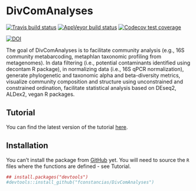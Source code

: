 
<!-- README.md is generated from README.Rmd. Please edit that file -->

# DivComAnalyses

<!-- badges: start -->

[![Travis build
status](https://travis-ci.com/fconstancias/DivComAnalyses.svg?branch=master)](https://travis-ci.com/fconstancias/DivComAnalyses)
[![AppVeyor build
status](https://ci.appveyor.com/api/projects/status/github/fconstancias/DivComAnalyses?branch=master&svg=true)](https://ci.appveyor.com/project/fconstancias/DivComAnalyses)
[![Codecov test
coverage](https://codecov.io/gh/fconstancias/DivComAnalyses/branch/master/graph/badge.svg)](https://codecov.io/gh/fconstancias/DivComAnalyses?branch=master)

[![DOI](https://zenodo.org/badge/299625681.svg)](https://zenodo.org/badge/latestdoi/299625681)

<!-- badges: end -->

The goal of DivComAnalyses is to facilitate community analysis (e.g.,
16S community metabarcoding, metaphlan taxonomic profiling from
metagenomes). In data filtering (i.e., potential contaminants identified
using decontam R package), in normalizing data (i.e., 16S qPCR
normalization), generate phylogenetic and taxonomic alpha and
beta-diversity metrics, visualize community composition and structure
using unconstrained and constrained ordination, facilitate statistical
analysis based on DEseq2, ALDex2, vegan R packages.

## Tutorial

You can find the latest version of the tutorial
[here](http://htmlpreview.github.io/?https://github.com/fconstancias/DivComAnalyses/blob/master/SOP/community_analyses/Microbiome_R_tutorial.html).

## Installation

You can’t install the package from [GitHub](https://github.com/) yet.
You will need to source the `R` files where the functions are defined -
see Tutorial.

``` r
## install.packages("devtools")
#devtools::install_github("fconstancias/DivComAnalyses")
```
